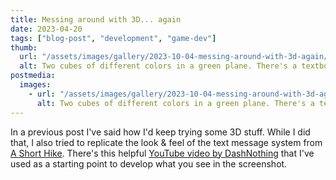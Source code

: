 ```yaml
---
title: Messing around with 3D... again
date: 2023-04-20
tags: ["blog-post", "development", "game-dev"]
thumb:
  url: "/assets/images/gallery/2023-10-04-messing-around-with-3d-again/1.jpg"
  alt: Two cubes of different colors in a green plane. There's a textbox saying 'Hey, this is a test message!'"
postmedia:
  images:
    - url: "/assets/images/gallery/2023-10-04-messing-around-with-3d-again/1.jpg"
      alt: Two cubes of different colors in a green plane. There's a textbox saying 'Hey, this is a test message!'"
---
```


In a previous post I've said how I'd keep trying some 3D stuff. While I did that, I also tried to replicate the look & feel of the text message system from [A Short Hike](https://store.steampowered.com/app/1055540/A_Short_Hike/). There's this helpful [YouTube video by DashNothing](https://www.youtube.com/watch?v=1DRy5An_6DU) that I've used as a starting point to develop what you see in the screenshot.
